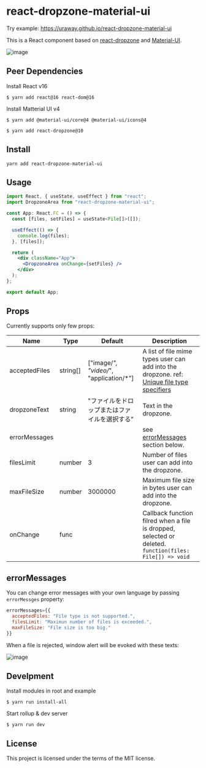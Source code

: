 # react-dropzone-material-ui

Try example: https://uraway.github.io/react-dropzone-material-ui

This is a React component based on [react-dropzone](https://github.com/react-dropzone/react-dropzone) and [Material-UI](https://material-ui.com/).

![image](https://user-images.githubusercontent.com/15242484/60936510-e7278d80-a2ff-11e9-959b-8679f5350132.png)

## Peer Dependencies

Install React v16

```
$ yarn add react@16 react-dom@16
```

Install Matterial UI v4

```
$ yarn add @material-ui/core@4 @material-ui/icons@4 
```

```
$ yarn add react-dropzone@10
```

## Install

```
yarn add react-dropzone-material-ui
```

## Usage

```jsx
import React, { useState, useEffect } from "react";
import DropzoneArea from "react-dropzone-material-ui";

const App: React.FC = () => {
  const [files, setFiles] = useState<File[]>([]);

  useEffect(() => {
    console.log(files);
  }, [files]);

  return (
    <div className="App">
      <DropzoneArea onChange={setFiles} />
    </div>
  );
};

export default App;
```

## Props

Currently supports only few props:

| Name          | Type     | Default                                      | Description                                                                                                                                                                                    |
| ------------- | -------- | -------------------------------------------- | ---------------------------------------------------------------------------------------------------------------------------------------------------------------------------------------------- |
| acceptedFiles | string[] | ["image/*", "video/*", "application/*"]      | A list of file mime types user can add into the dropzone. ref: [Unique file type specifiers](https://developer.mozilla.org/en-US/docs/Web/HTML/Element/input/file#Unique_file_type_specifiers) |
| dropzoneText  | string   | "ファイルをドロップまたはファイルを選択する" | Text in the dropzone.                                                                                                                                                                          |
| errorMessages |          |                                              | see [errorMessages](#errorMessages) section below.                                                                                                                                             |
| filesLimit    | number   | 3                                            | Number of files user can add into the dropzone.                                                                                                                                                |
| maxFileSize   | number   | 3000000                                      | Maximum file size in bytes user can add into the dropzone.                                                                                                                                     |
| onChange      | func     |                                              | Callback function filred when a file is dropped, selected or deleted.  `function(files: File[]) => void`                                                                                       |

<!--
disable preview
disable window.alert
-->

## errorMessages

  You can change error messages with your own language by passing `errorMessges` property:

```jsx
errorMessages={{
  acceptedFiles: "File type is not supported.",
  filesLimit: "Maximun number of files is exceeded.",
  maxFileSize: "File size is too big."
}}
```

  When a file is rejected, window alert will be evoked with these texts:

![image](https://user-images.githubusercontent.com/15242484/60937681-ded15180-a303-11e9-9360-b0a3cfda8d73.png)

## Develpment

Install modules in root and example

```
$ yarn run install-all
```

Start rollup & dev server

```
$ yarn run dev
```

## License

This project is licensed under the terms of the MIT license.
